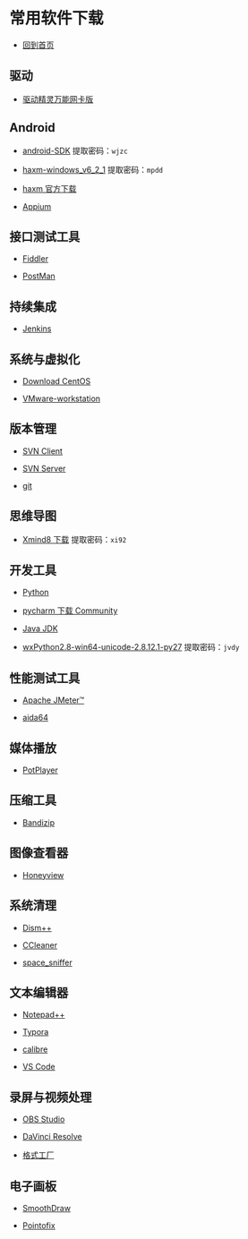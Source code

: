 # 常用软件下载

<script async src="//busuanzi.ibruce.info/busuanzi/2.3/busuanzi.pure.mini.js"></script>

* [回到首页](https://andyzrp.github.io/)

## 驱动

* [驱动精灵万能网卡版](http://file.drivergenius.com/DGSetup_3040E2_20190628.exe)

## Android

* [android-SDK](https://pan.baidu.com/s/1WemX025vh0BvSO1GIi2-qQ) 提取密码：`wjzc`

* [haxm-windows_v6_2_1](https://pan.baidu.com/s/1WeJbLR0fatvbUCfRakQ3fg) 提取密码：`mpdd`

* [haxm 官方下载](https://github.com/intel/haxm/releases)

* [Appium](http://appium.io/)

## 接口测试工具

* [Fiddler](https://www.telerik.com/download/fiddler)

* [PostMan](https://www.getpostman.com)

## 持续集成

* [Jenkins](https://jenkins.io)

## 系统与虚拟化

* [Download CentOS](https://www.centos.org/download)

* [VMware-workstation](https://www.vmware.com/products/workstation-pro.html)

<!-- VMware Workstation 14 Pro 永久注册码：
CG54H-D8D0H-H8DHY-C6X7X-N2KG6
ZC3WK-AFXEK-488JP-A7MQX-XL8YF
AC5XK-0ZD4H-088HP-9NQZV-ZG2R4
ZC5XK-A6E0M-080XQ-04ZZG-YF08D
ZY5H0-D3Y8K-M89EZ-AYPEG-MYUA8 -->

<!--* [大商创镜像链接](https://pan.baidu.com/s/1-EeNsfULn_oNdh2yyYi9gg) 提取密码：`z7oe` -->

## 版本管理

* [SVN Client](https://tortoisesvn.net/downloads.zh.html)

* [SVN Server](https://www.visualsvn.com/server/download)

* [git](https://git-scm.com/)

## 思维导图

* [Xmind8 下载](https://pan.baidu.com/s/1sp7ct2sZikWdoRSvc88WqA) 提取密码：`xi92`

## 开发工具

* [Python](https://www.python.org/downloads)

* [pycharm 下载 Community](https://www.jetbrains.com/pycharm/download)

* [Java JDK](http://www.oracle.com/technetwork/java/javase/downloads/index.html)

* [wxPython2.8-win64-unicode-2.8.12.1-py27](https://pan.baidu.com/s/1nEdjrR2X_jdtQSaBOfYqjA) 提取密码：`jvdy`

## 性能测试工具

* [Apache JMeter™](http://jmeter.apache.org/download_jmeter.cgi)

* [aida64](https://www.aida64.com/downloads)

<!--
AIDA64 Extreme 至尊版  15T2U-24AD6-8SDNT-DDALY-AL8QF
AIDA64 Engineer 工程版  1V8EU-N1LD6-3BDN2-PDANY-AN3JT
AIDA64 Business 商业版  UBCK4-XFRD6-PBDN9-SDM8Y-N4A2Y
-->

## 媒体播放

* [PotPlayer](http://potplayer.daum.net/)

## 压缩工具

* [Bandizip](https://cn.bandisoft.com/bandizip/)

## 图像查看器

* [Honeyview](https://cn.bandisoft.com/honeyview/)

## 系统清理

* [Dism++](http://www.chuyu.me/zh-Hans/index.html)

* [CCleaner](https://www.ccleaner.com/ccleaner/download/standard)<!-- Registered User CBB4-FJN4-EPC6-G5P6-QT4C -->

* [space_sniffer](http://www.uderzo.it/main_products/space_sniffer/)

## 文本编辑器

* [Notepad++](https://notepad-plus-plus.org/download/v7.5.7.html)

* [Typora](https://typora.io/)

* [calibre](https://calibre-ebook.com/download)

* [VS Code](https://code.visualstudio.com/)

## 录屏与视频处理

* [OBS Studio](https://obsproject.com/)

* [DaVinci Resolve](https://www.blackmagicdesign.com/products/davinciresolve/)

* [格式工厂](http://www.pcfreetime.com/)

## 电子画板

* [SmoothDraw](http://www.smoothdraw.com/sd_zh)

* [Pointofix](http://www.pointofix.de/download.php)

<!-- www.zhidefenxiang.com -->

<span id="busuanzi_container_site_uv" style='display:none'>本站访客数<span id="busuanzi_value_site_uv"></span>人次</span>
